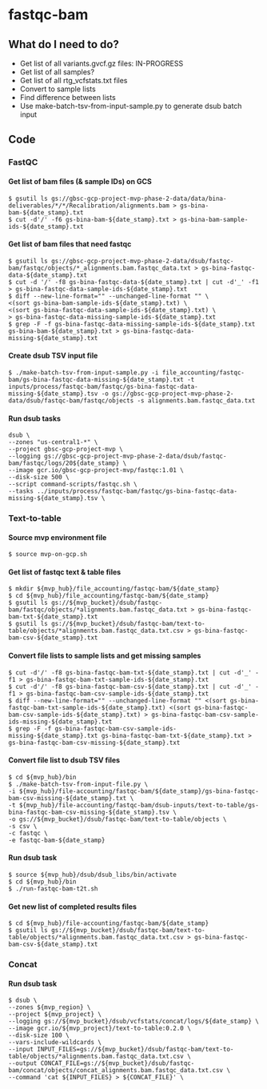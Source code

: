 # fastqc-bam

## What do I need to do?
- Get list of all variants.gvcf.gz files: IN-PROGRESS
- Get list of all samples?
- Get list of all rtg_vcfstats.txt files
- Convert to sample lists
- Find difference between lists
- Use make-batch-tsv-from-input-sample.py to generate dsub batch input

## Code
### FastQC

#### Get list of bam files (& sample IDs) on GCS

```
$ gsutil ls gs://gbsc-gcp-project-mvp-phase-2-data/data/bina-deliverables/*/*/Recalibration/alignments.bam > gs-bina-bam-${date_stamp}.txt
$ cut -d'/' -f6 gs-bina-bam-${date_stamp}.txt > gs-bina-bam-sample-ids-${date_stamp}.txt
```

#### Get list of bam files that need fastqc

```
$ gsutil ls gs://gbsc-gcp-project-mvp-phase-2-data/dsub/fastqc-bam/fastqc/objects/*_alignments.bam.fastqc_data.txt > gs-bina-fastqc-data-${date_stamp}.txt
$ cut -d '/' -f8 gs-bina-fastqc-data-${date_stamp}.txt | cut -d'_' -f1 > gs-bina-fastqc-data-sample-ids-${date_stamp}.txt
$ diff --new-line-format="" --unchanged-line-format "" \
<(sort gs-bina-bam-sample-ids-${date_stamp}.txt) \
<(sort gs-bina-fastqc-data-sample-ids-${date_stamp}.txt) \
> gs-bina-fastqc-data-missing-sample-ids-${date_stamp}.txt
$ grep -F -f gs-bina-fastqc-data-missing-sample-ids-${date_stamp}.txt gs-bina-bam-${date_stamp}.txt > gs-bina-fastqc-data-missing-${date_stamp}.txt
```

#### Create dsub TSV input file

```
$ ./make-batch-tsv-from-input-sample.py -i file_accounting/fastqc-bam/gs-bina-fastqc-data-missing-${date_stamp}.txt -t inputs/process/fastqc-bam/fastqc/gs-bina-fastqc-data-missing-${date_stamp}.tsv -o gs://gbsc-gcp-project-mvp-phase-2-data/dsub/fastqc-bam/fastqc/objects -s alignments.bam.fastqc_data.txt
```

#### Run dsub tasks

```
dsub \
--zones "us-central1-*" \
--project gbsc-gcp-project-mvp \
--logging gs://gbsc-gcp-project-mvp-phase-2-data/dsub/fastqc-bam/fastqc/logs/20${date_stamp} \
--image gcr.io/gbsc-gcp-project-mvp/fastqc:1.01 \
--disk-size 500 \
--script command-scripts/fastqc.sh \
--tasks ../inputs/process/fastqc-bam/fastqc/gs-bina-fastqc-data-missing-${date_stamp}.tsv \
```

### Text-to-table

#### Source mvp environment file
```
$ source mvp-on-gcp.sh
```

#### Get list of fastqc text & table files
```
$ mkdir ${mvp_hub}/file_accounting/fastqc-bam/${date_stamp}
$ cd ${mvp_hub}/file_accounting/fastqc-bam/${date_stamp}
$ gsutil ls gs://${mvp_bucket}/dsub/fastqc-bam/fastqc/objects/*alignments.bam.fastqc_data.txt > gs-bina-fastqc-bam-txt-${date_stamp}.txt
$ gsutil ls gs://${mvp_bucket}/dsub/fastqc-bam/text-to-table/objects/*alignments.bam.fastqc_data.txt.csv > gs-bina-fastqc-bam-csv-${date_stamp}.txt
```


#### Convert file lists to sample lists and get missing samples
```
$ cut -d'/' -f8 gs-bina-fastqc-bam-txt-${date_stamp}.txt | cut -d'_' -f1 > gs-bina-fastqc-bam-txt-sample-ids-${date_stamp}.txt
$ cut -d'/' -f8 gs-bina-fastqc-bam-csv-${date_stamp}.txt | cut -d'_' -f1 > gs-bina-fastqc-bam-csv-sample-ids-${date_stamp}.txt
$ diff --new-line-format="" --unchanged-line-format "" <(sort gs-bina-fastqc-bam-txt-sample-ids-${date_stamp}.txt) <(sort gs-bina-fastqc-bam-csv-sample-ids-${date_stamp}.txt) > gs-bina-fastqc-bam-csv-sample-ids-missing-${date_stamp}.txt
$ grep -F -f gs-bina-fastqc-bam-csv-sample-ids-missing-${date_stamp}.txt gs-bina-fastqc-bam-txt-${date_stamp}.txt > gs-bina-fastqc-bam-csv-missing-${date_stamp}.txt
````

#### Convert file list to dsub TSV files
```
$ cd ${mvp_hub}/bin
$ ./make-batch-tsv-from-input-file.py \
-i ${mvp_hub}/file-accounting/fastqc-bam/${date_stamp}/gs-bina-fastqc-bam-csv-missing-${date_stamp}.txt \
-t ${mvp_hub}/file-accounting/fastqc-bam/dsub-inputs/text-to-table/gs-bina-fastqc-bam-csv-missing-${date_stamp}.tsv \
-o gs://${mvp_bucket}/dsub/fastqc-bam/text-to-table/objects \
-s csv \
-c fastqc \
-e fastqc-bam-${date_stamp}
```

#### Run dsub task
```
$ source ${mvp_hub}/dsub/dsub_libs/bin/activate
$ cd ${mvp_hub}/bin
$ ./run-fastqc-bam-t2t.sh
```

#### Get new list of completed results files
```
$ cd ${mvp_hub}/file-accounting/fastqc-bam/${date_stamp}
$ gsutil ls gs://${mvp_bucket}/dsub/fastqc-bam/text-to-table/objects/*alignments.bam.fastqc_data.txt.csv > gs-bina-fastqc-bam-csv-${date_stamp}.txt
```

### Concat

#### Run dsub task
```
$ dsub \
--zones ${mvp_region} \
--project ${mvp_project} \
--logging gs://${mvp_bucket}/dsub/vcfstats/concat/logs/${date_stamp} \
--image gcr.io/${mvp_project}/text-to-table:0.2.0 \
--disk-size 100 \
--vars-include-wildcards \
--input INPUT_FILES=gs://${mvp_bucket}/dsub/fastqc-bam/text-to-table/objects/*alignments.bam.fastqc_data.txt.csv \
--output CONCAT_FILE=gs://${mvp_bucket}/dsub/fastqc-bam/concat/objects/concat_alignments.bam.fastqc_data.txt.csv \
--command 'cat ${INPUT_FILES} > ${CONCAT_FILE}' \
```
